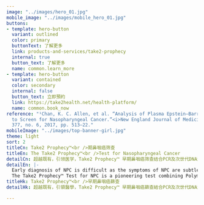 ```yaml
---
image: "../images/hero_01.jpg"
mobile_image: "../images/mobile_hero_01.jpg"
buttons:
- template: hero-button
  variant: outlined
  color: primary
  buttonText: 了解更多
  link: products-and-services/take2-prophecy
  internal: true
  button_text: 了解更多
  name: common.learn_more
- template: hero-button
  variant: contained
  color: secondary
  internal: false
  button_text: 立即預約
  link: https://take2health.net/health-platform/
  name: common.book_now
reference: "¹Chan, K. C. Allen, et al. “Analysis of Plasma Epstein–Barr Virus DNA
  to Screen for Nasopharyngeal Cancer.”<i>New England Journal of Medicine</i>, vol.
  377, no. 6, 2017, pp. 513–22."
mobileImage: "../images/top-banner-girl.jpg"
theme: light
sort: 2
titleCn: Take2 Prophecy™<br />期鼻咽癌筛查
titleEn: The Take2 Prophecy™<br />Test for Nasopharyngeal Cancer
detailCn: 超越既有，引领医学，Take2 Prophecy™ 早期鼻咽癌筛查结合PCR及次世代DNA测序技术，能有效检测到早期鼻咽癌。数据显示，越早发现癌症，治疗的效果就会越好，而存活率也能大幅提升¹。早期鼻咽癌没有明显病征，许多患者未有及时检测，因而未能了解身体状况，错失治疗的黄金期。懂得准备，便没有跨不过的难关。
detailEn: |-
  Early diagnosis of NPC is difficult as the symptoms of NPC are subtle and non-specific. This often leads to delay in diagnosis and missing the golden opportunity of treatment. However, with the availability of the Take2 Prophecy™ Test for Nasopharyngeal Cancer (NPC), patients can now be more prepared and confident to overcome the uphill battle.
  The Take2 Prophecy™ Test for NPC is a pioneering test combining Polymerase Chain Reaction (PCR) and Next-generation Sequencing (NGS) technologies. It is clinically proven to deliver remarkably accurate and reliable results for early NPC detection. Extensive research indicates that early diagnosis could enable more effective treatments, hence the survival rate is increased¹. Let’s get tested and start taking control of your health!
titleHk: Take2 Prophecy™<br />早期鼻咽癌篩查
detailHk: 超越既有，引領醫學，Take2 Prophecy™ 早期鼻咽癌篩查結合PCR及次世代DNA測序技術，能有效檢測到早期鼻咽癌。數據顯示，越早發現癌症，治療的效果就會越好，而存活率也能大幅提升¹。早期鼻咽癌沒有明顯病徵，許多患者未有及時檢測，因而未能了解身體狀況，錯失治療的黃金期。懂得準備，便沒有跨不過的難關。

---
```

